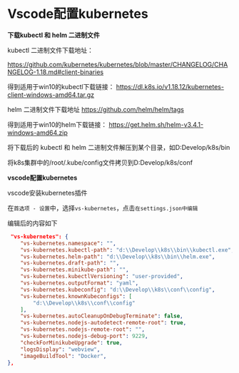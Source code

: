 # Vscode配置kubernetes



**下载kubectl 和 helm 二进制文件**

kubectl 二进制文件下载地址：

https://github.com/kubernetes/kubernetes/blob/master/CHANGELOG/CHANGELOG-1.18.md#client-binaries

得到适用于win10的kubectl下载链接：
https://dl.k8s.io/v1.18.12/kubernetes-client-windows-amd64.tar.gz

helm 二进制文件下载地址
https://github.com/helm/helm/tags

得到适用于win10的helm下载链接：
https://get.helm.sh/helm-v3.4.1-windows-amd64.zip

将下载后的 kubectl 和 helm 二进制文件解压到某个目录，如D:Develop/k8s/bin

将k8s集群中的/root/.kube/config文件拷贝到D:Develop/k8s/conf

**vscode配置kubernetes**

vscode安装kubernetes插件

在`首选项 - 设置`中，选择`vs-kubernetes`，点击`在settings.json中编辑`

编辑后的内容如下

```json
 "vs-kubernetes": {
    "vs-kubernetes.namespace": "",
    "vs-kubernetes.kubectl-path": "d:\\Develop\\k8s\\bin\\kubectl.exe",
    "vs-kubernetes.helm-path": "d:\\Develop\\k8s\\bin\\helm.exe",
    "vs-kubernetes.draft-path": "",
    "vs-kubernetes.minikube-path": "",
    "vs-kubernetes.kubectlVersioning": "user-provided",
    "vs-kubernetes.outputFormat": "yaml",
    "vs-kubernetes.kubeconfig": "d:\\Develop\\k8s\\conf\\config",
    "vs-kubernetes.knownKubeconfigs": [
        "d:\\Develop\\k8s\\conf\\config"
    ],
    "vs-kubernetes.autoCleanupOnDebugTerminate": false,
    "vs-kubernetes.nodejs-autodetect-remote-root": true,
    "vs-kubernetes.nodejs-remote-root": "",
    "vs-kubernetes.nodejs-debug-port": 9229,
    "checkForMinikubeUpgrade": true,
    "logsDisplay": "webview",
    "imageBuildTool": "Docker",
},
```
